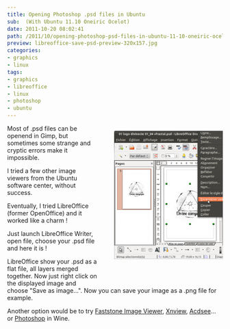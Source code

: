 ```yaml
---
title: Opening Photoshop .psd files in Ubuntu
sub:  (With Ubuntu 11.10 Oneiric Ocelot)
date: 2011-10-20 08:02:41
path: /2011/10/opening-photoshop-psd-files-in-ubuntu-11-10-oneiric-ocelot/
preview: libreoffice-save-psd-preview-320x157.jpg
categories:
- graphics
- linux
tags:
- graphics
- libreoffice
- linux
- photoshop
- ubuntu
---
```



<div style="float: right; margin: 0 0 40px 40px">

  ![Save action in Libre Office](libreoffice-save-psd.png)

</div>


Most of .psd files can be openend in Gimp, but sometimes some strange and cryptic errors make it impossible.



I tried a few other image viewers from the Ubuntu software center, without success.

Eventually, I tried LibreOffice (former OpenOffice) and it worked like a charm !


Just launch LibreOffice Writer, open file, choose your .psd file and here it is !

LibreOffice show your .psd as a  flat file, all layers merged together. Now just right click on the displayed image and choose "Save as image...". Now you can save your image as a .png file for example.

Another option would be to try [Faststone Image Viewer](http://appdb.winehq.org/objectManager.php?sClass=application&iId=3415), [Xnview](http://appdb.winehq.org/objectManager.php?sClass=application&iId=1927), [Acdsee](http://appdb.winehq.org/objectManager.php?sClass=application&iId=299)... or [Photoshop](http://appdb.winehq.org/appview.php?appId=17) in Wine.
